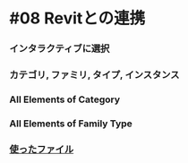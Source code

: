 # \#08 Revitとの連携

### インタラクティブに選択

### カテゴリ, ファミリ, タイプ, インスタンス

### All Elements of Category

### All Elements of Family Type

### [使ったファイル](https://www.dropbox.com/sh/l37yqbymcwpp7pz/AAA8pujVGYAjX7CWZu25v1Vqa?dl=0)

